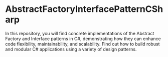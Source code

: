 # AbstractFactoryInterfacePatternCSharp
 In this repository, you will find concrete implementations of the Abstract Factory and Interface patterns in C#, demonstrating how they can enhance code flexibility, maintainability, and scalability. Find out how to build robust and modular C# applications using a variety of design patterns.
